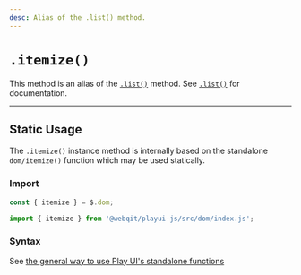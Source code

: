 ```yaml
---
desc: Alias of the .list() method.
---
```

# `.itemize()`

This method is an alias of the [`.list()`](../../data/list) method. See [`.list()`](../../data/list) for documentation.

------

## Static Usage

The `.itemize()` instance method is internally based on the standalone `dom/itemize()` function which may be used statically.

### Import

```js
const { itemize } = $.dom;
```
```js
import { itemize } from '@webqit/playui-js/src/dom/index.js';
```

### Syntax

See [the general way to use Play UI's standalone functions](../../../getting-started/overview#use-as-descrete-utilities)